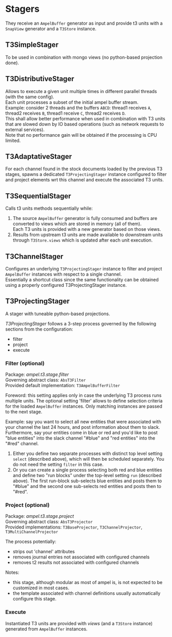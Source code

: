 # Stagers

They receive an `AmpelBuffer` generator as input and provide t3 units with a `SnapView` generator and a `T3Store` instance.

## T3SimpleStager
To be used in combination with mongo views (no python-based projection done).

## T3DistributiveStager
Allows to execute a given unit multiple times in different parallel threads (with the same config).\
Each unit processes a subset of the initial ampel buffer stream.\
Example: consider 2 threads and the buffers `ABCD`: thread1 receives `A`, thread2 receives `B`, thread1 receive `C`, thread2 receives `D`.\
This shall allow better performance when used in combination with T3 units that are slowed down by IO based operations (such as network requests to external services).\
Note that no performance gain will be obtained if the processing is CPU limited.

## T3AdaptativeStager
For each channel found in the stock documents loaded by the previous T3 stages,
spawns a dedicated `T3ProjectingStager` instance configured to filter and
project elements wrt this channel and execute the associated T3 units.

## T3SequentialStager
Calls t3 units methods sequentially while:
1) The source `AmpelBuffer` generator is fully consumed and buffers are converted to views which are stored in memory (all of them).\
Each T3 units is provided with a new generator based on those views.
2) Results from upstream t3 units are made available to downstream units through `T3Store.views` which is updated after each unit execution.

## T3ChannelStager
Configures an underlying `T3ProjectingStager` instance to filter and project `AmpelBuffer` instances with respect to a single channel.\
Essentially a shortcut class since the same functionality can be obtained using a properly configured T3ProjectingStager instance.

## T3ProjectingStager
A stager with tuneable python-based projections.

_T3ProjectingStager_ follows a 3-step process governed by the following sections from the configuration:

- filter
- project
- execute

### Filter (optional)

Package: _ampel.t3.stage.filter_\
Governing abstract class: `AbsT3Filter`\
Provided default implementation: `T3AmpelBufferFilter`

Foreword: this setting applies only in case the underlying T3 process runs multiple units.
The optional setting 'filter' allows to define selection criteria for the loaded `AmpelBuffer` instances.
Only matching instances are passed to the next stage.

Example: say you want to select all new entities that were associated with your channel the last 24 hours,
and post information about them to slack. Furthermore, say your entities come in blue or red and you'd like
to post "blue entities" into the slack channel "#blue" and "red entities" into the "#red" channel.
1) Either you define two separate processes with distinct top level setting `select` (described above),
which will then be scheduled separately. You do not need the setting `filter` in this case.
2) Or you can create a single process selecting both red and blue entities and define two "run blocks"
under the top-level setting `run` (described above). The first run-block sub-selects blue entities
and posts them to "#blue" and the second one sub-selects red entities and posts then to "#red".


### Project (optional)

Package: _ampel.t3.stage.project_\
Governing abstract class: `AbsT3Projector`\
Provided implementations: `T3BaseProjector`, `T3ChannelProjector`, `T3MultiChannelProjector`

The process potentially:
- strips out 'channel' attributes
- removes journal entries not associated with configured channels
- removes t2 results not associated with configured channels

Notes:
- this stage, although modular as most of ampel is, is not expected to be customized in most cases.
- the template associated with channel definitions usually automatically configure this stage.


### Execute

Instantiated T3 units are provided with _views_ (and a `T3Store` instance)
generated from  `AmpelBuffer` instances.
